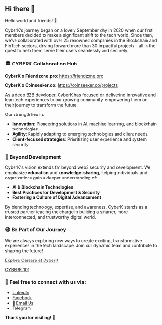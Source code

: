 ## Hi there 👋
Hello world and friends! 👋

<!--

**Here are some ideas to get you started:**

🙋‍♀️ A short introduction - what is your organization all about?
🌈 Contribution guidelines - how can the community get involved?
👩‍💻 Useful resources - where can the community find your docs? Is there anything else the community should know?
🍿 Fun facts - what does your team eat for breakfast?
🧙 Remember, you can do mighty things with the power of [Markdown](https://docs.github.com/github/writing-on-github/getting-started-with-writing-and-formatting-on-github/basic-writing-and-formatting-syntax)
-->

CyberK’s journey began on a lovely September day in 2020 when our first members decided to make a significant shift to the tech world. Since then, we’ve collaborated with over 25 renowned companies in the Blockchain and FinTech sectors, driving forward more than 30 impactful projects - all in the quest to help them serve their users seamlessly and securely.


### 🏛 CYBERK Collaboration Hub

**CyberK x Friendzone.pro:** https://friendzone.pro

**CyberK x Coinseeker.co:** https://coinseeker.co/projects

As a deep B2B developer, CyberK has focused on delivering innovative and lean tech experiences to our growing community, empowering them on their journey to transform the future.

Our strength lies in:
- **Innovation**: Pioneering solutions in AI, machine learning, and blockchain technologies.
- **Agility**: Rapidly adapting to emerging technologies and client needs.
- **Client-focused strategies**: Prioritizing user experience and system security.

### 🚀 Beyond Development

CyberK's vision extends far beyond web3 security and development. We emphasize **education** and **knowledge-sharing**, helping individuals and organizations gain a deeper understanding of:
- **AI & Blockchain Technologies**
- **Best Practices for Development & Security**
- **Fostering a Culture of Digital Advancement**

By blending technology, expertise, and awareness, CyberK stands as a trusted partner leading the charge in building a smarter, more interconnected, and trustworthy digital world.

### 😃 Be Part of Our Journey

We are always exploring new ways to create exciting, transformative experiences in the tech landscape. Join our dynamic team and contribute to shaping the future!

[Explore Careers at CyberK](https://www.linkedin.com/company/cyberk-vn/)

[CYBERK 101](https://cyberk.io/about-us)

### 🔗 Feel free to connect with us via: :

- [LinkedIn](https://www.linkedin.com/company/cyberk-vn/)
- [Facebook](https://www.facebook.com/CyberK)
- 📧 [Email Us](kjhkjh)
- [Telegram](https://t.me/CyberK)


**Thank you for visiting! 🎉**
